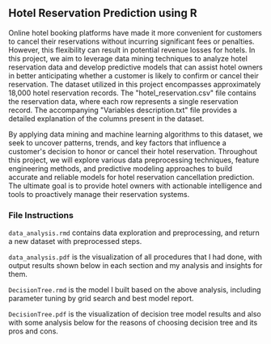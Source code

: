 ## Hotel Reservation Prediction using R

Online hotel booking platforms have made it more convenient for customers to cancel their reservations without incurring significant fees or penalties. However, this flexibility can result in potential revenue losses for hotels. In this project, we aim to leverage data mining techniques to analyze hotel reservation data and develop predictive models that can assist hotel owners in better anticipating whether a customer is likely to confirm or cancel their reservation. The dataset utilized in this project encompasses approximately 18,000 hotel reservation records. The "hotel_reservation.csv" file contains the reservation data, where each row represents a single reservation record. The accompanying "Variables description.txt" file provides a detailed explanation of the columns present in the dataset.

By applying data mining and machine learning algorithms to this dataset, we seek to uncover patterns, trends, and key factors that influence a customer's decision to honor or cancel their hotel reservation. Throughout this project, we will explore various data preprocessing techniques, feature engineering methods, and predictive modeling approaches to build accurate and reliable models for hotel reservation cancellation prediction. The ultimate goal is to provide hotel owners with actionable intelligence and tools to proactively manage their reservation systems.

### File Instructions

`data_analysis.rmd` contains data exploration and preprocessing, and return a new dataset with preprocessed steps.

`data_analysis.pdf` is the visualization of all procedures that I had done, with output results shown below in each section and my analysis and insights for them.

`DecisionTree.rmd` is the model I built based on the above analysis, including parameter tuning by grid search and best model report.

`DecisionTree.pdf` is the visualization of decision tree model results and also with some analysis below for the reasons of choosing decision tree and its pros and cons.

